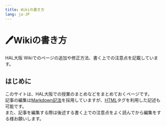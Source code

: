 ```yaml
---
title: Wikiの書き方
lang: ja-JP
---
```

# :pen:Wikiの書き方
HAL大阪 Wikiでのページの追加や修正方法、書く上での注意点を記載しています。

## はじめに
このサイトは、HAL大阪での授業のまとめなどをまとめておくページです。  
記事の編集は[Markdown記法](https://wikipedia.com/markdown)を採用していますが、[HTML](https://wikipedia.com/html)タグを利用した記述も可能です。  
また、記事を編集する際は後述する書く上での注意点をよく読んでから編集をする様お願いします。  